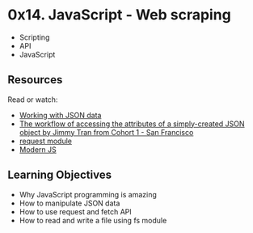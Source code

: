 #  0x14. JavaScript - Web scraping
* Scripting
* API
* JavaScript

## Resources

Read or watch:

* [Working with JSON data](https://developer.mozilla.org/en-US/docs/Learn/JavaScript/Objects/JSON "Title")
* [The workflow of accessing the attributes of a simply-created JSON object by Jimmy Tran from Cohort 1 - San Francisco](https://medium.com/@vietkieutie/the-workflow-of-accessing-the-attributes-of-a-simply-created-json-object-82a5b33e2319 "Title")
* [request module](https://github.com/request/request "Title")
* [Modern JS](https://github.com/mbeaudru/modern-js-cheatsheet "Title")

## Learning Objectives

*    Why JavaScript programming is amazing
*    How to manipulate JSON data
*    How to use request and fetch API
*    How to read and write a file using fs module

